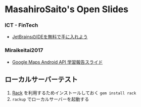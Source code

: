 # MasahiroSaito's Open Slides

### ICT - FinTech

- [JetBrainsのIDEを無料で手に入れよう](./FinTech/GetJetBrainsIDE)

### Miraikeitai2017

- [Google Maps Android API 学習報告スライド](./Miraikeitai2017/Android/learning-googlemap)

## ローカルサーバーテスト

1. [Rack](http://rack.github.io/) を利用するためインストールしておく `gem install rack`
1. `rackup` でローカルサーバーを起動する
